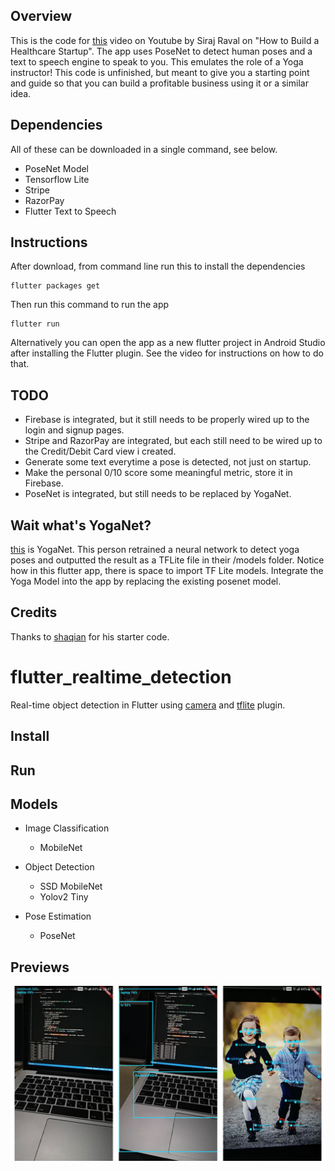 


## Overview

This is the code for [this](https://youtu.be/b8xlCNzkX5w) video on Youtube by Siraj Raval on "How to Build a Healthcare Startup". The app uses PoseNet to detect human poses and a text to speech engine to speak to you. This emulates the role of a Yoga instructor! This code is unfinished, but meant to give you a starting point and guide so that you can build a profitable business using it or a similar idea. 

## Dependencies

All of these can be downloaded in a single command, see below. 

- PoseNet Model 
- Tensorflow Lite
- Stripe
- RazorPay
- Flutter Text to Speech

## Instructions

After download, from command line run this to install the dependencies
```
flutter packages get
```
Then run this command to run the app

```
flutter run
```
Alternatively you can open the app as a new flutter project in Android Studio after installing the Flutter plugin. See the video for instructions on how to do that. 

## TODO

- Firebase is integrated, but it still needs to be properly wired up to the login and signup pages.
- Stripe and RazorPay are integrated, but each still need to be wired up to the Credit/Debit Card view i created.
- Generate some text everytime a pose is detected, not just on startup.
- Make the personal 0/10 score some meaningful metric, store it in Firebase.
- PoseNet is integrated, but still needs to be replaced by YogaNet. 

## Wait what's YogaNet?

[this](https://github.com/smellslikeml/YogAI) is YogaNet. This person retrained a neural network to detect yoga poses and outputted the result as a TFLite file in their /models folder. Notice how in this flutter app, there is space to import TF Lite models. Integrate the Yoga Model into the app by replacing the existing posenet model. 

## Credits

Thanks to [shaqian](https://github.com/shaqian/flutter_realtime_detection) for his starter code. 

# flutter_realtime_detection

Real-time object detection in Flutter using [camera](https://pub.dartlang.org/packages/camera) and [tflite](https://pub.dartlang.org/packages/tflite) plugin. 

## Install 


## Run


## Models

- Image Classification
  - MobileNet

- Object Detection
  - SSD MobileNet
  - Yolov2 Tiny

- Pose Estimation 
  - PoseNet

## Previews

![](preview.jpg) 

